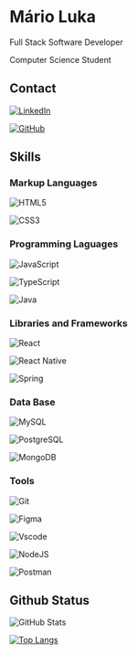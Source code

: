 

# Mário Luka

Full Stack Software Developer

Computer Science Student

## Contact

[![LinkedIn](https://img.shields.io/badge/LinkedIn-0077B5?style=for-the-badge\&logo=linkedin\&logoColor)](https://www.linkedin.com/in/m%C3%A1rio-luka-braga-da-costa-a01008247/)

[![GitHub](https://img.shields.io/badge/GitHub-100000?style=for-the-badge\&logo=github\&logoColor=white)](https://github.com/marioluka)

## Skills

### Markup Languages

![HTML5](https://img.shields.io/badge/HTML5-E34F26?style=for-the-badge\&logo=html5\&logoColor=white)

![CSS3](https://img.shields.io/badge/CSS3-1572B6?style=for-the-badge\&logo=css3\&logoColor=white)

### Programming Laguages

![JavaScript](https://img.shields.io/badge/JavaScript-F7DF1E?style=for-the-badge\&logo=javascript\&logoColor=black)

![TypeScript](https://img.shields.io/badge/TypeScript-007ACC?style=for-the-badge\&logo=typescript\&logoColor=white)

![Java](https://img.shields.io/badge/java-%23ED8B00.svg?style=for-the-badge\&logo=openjdk\&logoColor=white)

### Libraries and Frameworks

![React](https://img.shields.io/badge/React-20232A?style=for-the-badge\&logo=react\&logoColor=61DAFB)

![React Native](https://img.shields.io/badge/React\_Native-20232A?style=for-the-badge\&logo=react\&logoColor=61DAFB)

![Spring](https://img.shields.io/badge/spring-%236DB33F.svg?style=for-the-badge\&logo=spring\&logoColor=white)

### Data Base

![MySQL](https://img.shields.io/badge/MySQL-00000F?style=for-the-badge\&logo=mysql\&logoColor=white)

![PostgreSQL](https://img.shields.io/badge/PostgreSQL-000?style=for-the-badge\&logo=postgresql)

![MongoDB](https://img.shields.io/badge/MongoDB-%234ea94b.svg?style=for-the-badge\&logo=mongodb\&logoColor=white)

###  Tools

![Git](https://img.shields.io/badge/GIT-E44C30?style=for-the-badge\&logo=git\&logoColor=white)

![Figma](https://img.shields.io/badge/Figma-696969?style=for-the-badge\&logo=figma\&logoColor=figma)

![Vscode](https://img.shields.io/badge/Vscode-007ACC?style=for-the-badge\&logo=visual-studio-code\&logoColor=white)

![NodeJS](https://img.shields.io/badge/node.js-6DA55F?style=for-the-badge\&logo=node.js\&logoColor=white)

![Postman](https://img.shields.io/badge/Postman-FF6C37.svg?style=for-the-badge\&logo=Postman\&logoColor=white)

## Github Status

![GitHub Stats](https://github-readme-stats.vercel.app/api?username=marioluka\&theme=transparent\&bg\_color=000\&border\_color=30A3DC\&show\_icons=true\&icon\_color=30A3DC\&title\_color=8A2BE2\&text\_color=FFF)

[![Top Langs](https://github-readme-stats.vercel.app/api/top-langs/?username=anuraghazra\&layout=compact\&theme=transparent\&bg\_color=000\&border\_color=30A3DC\&show\_icons=true\&icon\_color=30A3DC\&title\_color=8A2BE2\&text\_color=FFF)](https://github.com/marioluka/github-readme-stats)





